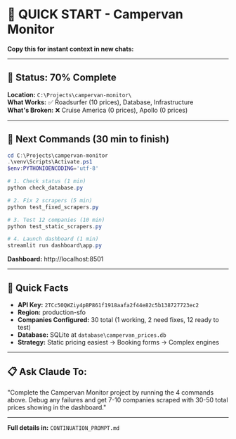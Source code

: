 # 🚐 QUICK START - Campervan Monitor

**Copy this for instant context in new chats:**

---

## 📍 Status: 70% Complete

**Location:** `C:\Projects\campervan-monitor\`  
**What Works:** ✅ Roadsurfer (10 prices), Database, Infrastructure  
**What's Broken:** ❌ Cruise America (0 prices), Apollo (0 prices)

---

## 🚀 Next Commands (30 min to finish)

```powershell
cd C:\Projects\campervan-monitor
.\venv\Scripts\Activate.ps1
$env:PYTHONIOENCODING='utf-8'

# 1. Check status (1 min)
python check_database.py

# 2. Fix 2 scrapers (5 min)
python test_fixed_scrapers.py

# 3. Test 12 companies (10 min)
python test_static_scrapers.py

# 4. Launch dashboard (1 min)
streamlit run dashboard\app.py
```

**Dashboard:** http://localhost:8501

---

## 🔑 Quick Facts

- **API Key:** `2TCc50QWZiy4pBP861f1918aafa2f44e82c5b138727723ec2`
- **Region:** production-sfo
- **Companies Configured:** 30 total (1 working, 2 need fixes, 12 ready to test)
- **Database:** SQLite at `database\campervan_prices.db`
- **Strategy:** Static pricing easiest → Booking forms → Complex engines

---

## 📋 Ask Claude To:

"Complete the Campervan Monitor project by running the 4 commands above. Debug any failures and get 7-10 companies scraped with 30-50 total prices showing in the dashboard."

---

**Full details in:** `CONTINUATION_PROMPT.md`
